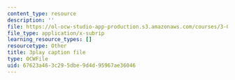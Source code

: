 ```yaml
---
content_type: resource
description: ''
file: https://ol-ocw-studio-app-production.s3.amazonaws.com/courses/3-091sc-introduction-to-solid-state-chemistry-fall-2010/67623a463c295dbe9d4d95967ae36046_wyoFOdR64U8.vtt
file_type: application/x-subrip
learning_resource_types: []
resourcetype: Other
title: 3play caption file
type: OCWFile
uid: 67623a46-3c29-5dbe-9d4d-95967ae36046
---
```

